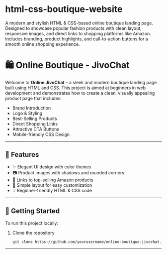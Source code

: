 # html-css-boutique-website
A modern and stylish HTML &amp; CSS-based online boutique landing page. Designed to showcase popular fashion products with clean layout, responsive images, and direct links to shopping platforms like Amazon. Includes branding, product highlights, and call-to-action buttons for a smooth online shopping experience.
# 🛍️ Online Boutique - JivoChat

Welcome to **Online JivoChat** – a sleek and modern boutique landing page built using HTML and CSS. This project is aimed at beginners in web development and demonstrates how to create a clean, visually appealing product page that includes:

- Brand Introduction
- Logo & Styling
- Best-Selling Products
- Direct Shopping Links
- Attractive CTA Buttons
- Mobile-friendly CSS Design

---

## 📌 Features

- ✨ Elegant UI design with color themes
- 📷 Product images with shadows and rounded corners
- 🛒 Links to top-selling Amazon products
- 💬 Simple layout for easy customization
- 💡 Beginner-friendly HTML & CSS code

---

## 🚀 Getting Started

To run this project locally:

1. Clone the repository  
   ```bash
   git clone https://github.com/yourusername/online-boutique-jivochat.git


---
